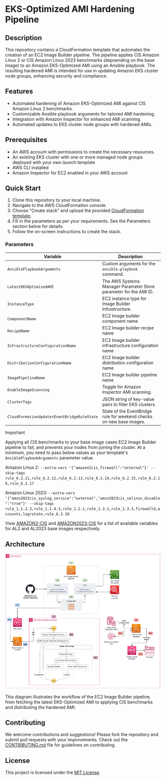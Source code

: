 # EKS-Optimized AMI Hardening Pipeline

## Description

This repository contains a CloudFormation template that automates the creation of an EC2 Image Builder pipeline. The pipeline applies CIS Amazon Linux 2 or CIS Amazon Linux 2023 benchmarks (depoending on the base image) to an Amazon EKS-Optimized AMI using an Ansible playbook. The resulting hardened AMI is intended for use in updating Amazon EKS cluster node groups, enhancing security and compliance.

## Features

- Automated hardening of Amazon EKS-Optimized AMI against CIS Amazon Linux 2 benchmarks.
- Customizable Ansible playbook arguments for tailored AMI hardening.
- Integration with Amazon Inspector for enhanced AMI scanning.
- Automated updates to EKS cluster node groups with hardened AMIs.

## Prerequisites

- An AWS account with permissions to create the necessary resources.
- An existing EKS cluster with one or more managed node groups deployed with your own launch template
- AWS CLI installed
- Amazon Inspector for EC2 enabled in your AWS account

## Quick Start

1. Clone this repository to your local machine.
2. Navigate to the AWS CloudFormation console.
3. Choose "Create stack" and upload the provided [CloudFormation template](CloudFormation/AMI-Pipeline-Auto-Replace.yml).
4. Fill in the parameters as per your requirements. See the Parameters section below for details.
5. Follow the on-screen instructions to create the stack.

### Parameters

| Variable | Description |
|----------|----------|
| `AnsiblePlaybookArguments` | Custom arguments for the `ansible-playbook` command. |
| `LatestEKSOptimizedAMI` | The AWS Systems Manager Parameter Store parameter for the AMI ID. |
| `InstanceType` | EC2 instance type for Image Builder Infrastructure. |
| `ComponentName` | EC2 Image builder component name |
| `RecipeName` | EC2 Image builder recipe name |
| `InfrastructureConfigurationName` | EC2 Image builder infrastructure configuration name |
| `DistributionConfigurationName` | EC2 Image builder distribution configuration name |
| `ImagePipelineName` | EC2 Image builder pipeline name |
| `EnableImageScanning` | Toggle for Amazon Inspector AMI scanning. |
| `ClusterTags` | JSON string of key-value pairs to filter EKS clusters. |
| `CloudFormationUpdaterEventBridgeRuleState` | State of the EventBridge rule for weekend checks on new base images. |

> [!IMPORTANT]
> Applying all CIS benchmarks to your base image cases EC2 Image Builder pipeline to fail, and prevents your nodes from joining the cluster. At a minimum, you need to pass below values as your template's `AnsiblePlaybookArguments` parameter value.
>
> Amazon Linux 2: `--extra-vars '{"amazon2cis_firewall":"external"}' --skip-tags rule_6.2.11,rule_6.2.12,rule_6.2.13,rule_6.2.14,rule_6.2.15,rule_6.2.16,rule_6.2.17`
>
> Amazon Linux 2023: `--extra-vars '{"amzn2023cis_syslog_service":"external","amzn2023cis_selinux_disable":"true"}' --skip-tags rule_1.1.2.3,rule_1.1.4.3,rule_1.2.1,rule_1.3.1,rule_1.3.3,firewalld,accounts,logrotate,rule_6.2.10`
>
> View [AMAZON2-CIS](https://github.com/ansible-lockdown/AMAZON2-CIS/blob/main/defaults/main.yml) and [AMAZON2023-CIS](https://github.com/ansible-lockdown/AMAZON2023-CIS/blob/main/defaults/main.yml) for a list of available variables for AL2 and AL2023 base images respectively.

## Architecture

![Solution Architecture](images/architecture_diagram.png)

This diagram illustrates the workflow of the EC2 Image Builder pipeline, from fetching the latest EKS-Optimized AMI to applying CIS benchmarks and distributing the hardened AMI.

## Contributing

We welcome contributions and suggestions! Please fork the repository and submit pull requests with your improvements. Check out the [CONTRIBUTING.md](CONTRIBUTING.md) file for guidelines on contributing.

## License

This project is licensed under the [MIT License](LICENSE).
